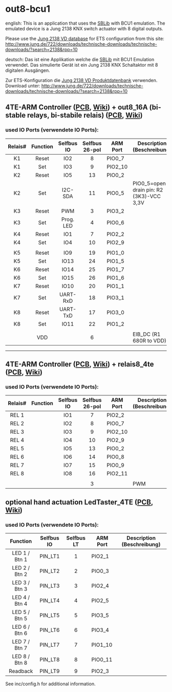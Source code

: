 # out8-bcu1

english:
This is an application that uses the [SBLib](https://selfbus.org) with BCU1 emulation.
The emulated device is a Jung 2138 KNX switch actuator with 8 digital outputs.

Please use the [Jung 2138 VD database](http://www.jung.de/722/downloads/technische-downloads/technische-downloads/?search=2138&rpp=10) for ETS configuration from this site:
http://www.jung.de/722/downloads/technische-downloads/technische-downloads/?search=2138&rpp=10

deutsch:
Das ist eine Applikation welche die [SBLib](https://selfbus.org) mit BCU1 Emulation verwendet.
Das simulierte Gerät ist ein Jung 2138 KNX Schaltaktor mit 8 digitalen Ausgängen.

Zur ETS-Konfiguration die [Jung 2138 VD Produktdatenbank](http://www.jung.de/722/downloads/technische-downloads/technische-downloads/?search=2138&rpp=10) verwenden. Download unter:
http://www.jung.de/722/downloads/technische-downloads/technische-downloads/?search=2138&rpp=10



## 4TE-ARM Controller ([PCB](https://github.com/selfbus/hardware-incubation/tree/master/Controller/lpc1115_4te), [Wiki](https://selfbus.myxwiki.org/xwiki/bin/view/Technik/Controller_1115_4TE)) + out8_16A (bi-stable relays, bi-stabile relais) ([PCB](https://github.com/selfbus/hardware/tree/master/Apps/out8_16A_1.0), [Wiki](https://selfbus.myxwiki.org/xwiki/bin/view/Ger%C3%A4te/Ausg%C3%A4nge/8fach%20Bin%C3%A4rausgang%20230V%2016A%20f%C3%BCr%20LPC1115%20Controller/))
### used IO Ports (verwendete IO Ports):
|Relais#|Function|Selfbus IO|Selfbus 26-pol|ARM Port |Description (Beschreibung)               |
|:-----:|:------:|:--------:|:------------:|---------|-----------------------------------------|
|K1     |Reset   |IO2       |8             |PIO0_7   |                                         |
|K1     |Set     |IO3       |9             |PIO2_10  |                                         |
|K2     |Reset   |IO5       |13            |PIO0_2   |                                         |
|K2     |Set     |I2C-SDA   |11            |PIO0_5   |PIO0_5=open-drain pin: R2 (3K3)-VCC 3,3V |
|K3     |Reset   |PWM       |3             |PIO3_2   |                                         |
|K3     |Set     |Prog. LED |4             |PIO0_6   |                                         |
|K4     |Reset   |IO1       |7             |PIO2_2   |                                         |
|K4     |Set     |IO4       |10            |PIO2_9   |                                         |
|       |        |          |              |         |                                         |
|K5     |Reset   |IO9       |19            |PIO1_0   |                                         |
|K5     |Set     |IO13      |24            |PIO1_5   |                                         |
|K6     |Reset   |IO14      |25            |PIO1_7   |                                         |
|K6     |Set     |IO15      |26            |PIO1_6   |                                         |
|K7     |Reset   |IO10      |20            |PIO1_1   |                                         |
|K7     |Set     |UART-RxD  |18            |PIO3_1   |                                         |
|K8     |Reset   |UART-TxD  |17            |PIO3_0   |                                         |
|K8     |Set     |IO11      |22            |PIO1_2   |                                         |
|       |        |          |              |         |                                         |
|       |VDD     |          |6             |         |EIB_DC (R1 680R to VDD)                  |

-------------

## 4TE-ARM Controller ([PCB](https://github.com/selfbus/hardware-incubation/tree/master/Controller/lpc1115_4te), [Wiki](https://selfbus.myxwiki.org/xwiki/bin/view/Technik/Controller_1115_4TE)) + relais8_4te ([PCB](https://github.com/selfbus/hardware/tree/master/Apps/relais8_4te), [Wiki](https://selfbus.myxwiki.org/xwiki/bin/view/Ger%C3%A4te/Ausg%C3%A4nge/Bin%C3%A4rausgang_8x230_4TE))
### used IO Ports (verwendete IO Ports):
|Relais#|Function|Selfbus IO|Selfbus 26-pol|ARM Port |Description (Beschreibung)      |
|:-----:|:------:|:--------:|:------------:|---------|--------------------------------|
|REL 1  |        |IO1       |7             |PIO2_2   |                                |
|REL 2  |        |IO2       |8             |PIO0_7   |                                |
|REL 3  |        |IO3       |9             |PIO2_10  |                                |
|REL 4  |        |IO4       |10            |PIO2_9   |                                |
|REL 5  |        |IO5       |13            |PIO0_2   |                                |
|REL 6  |        |IO6       |14            |PIO0_8   |                                |
|REL 7  |        |IO7       |15            |PIO0_9   |                                |
|REL 8  |        |IO8       |16            |PIO2_11  |                                |
|       |        |          |              |         |                                |
|       |        |          |3             |         |PWM                             |

## optional hand actuation LedTaster_4TE ([PCB](https://github.com/selfbus/hardware/tree/master/Controller/lpc922_4te), [Wiki](https://selfbus.myxwiki.org/xwiki/bin/view/Technik/LedTasterBoard_4TE))
### used IO Ports (verwendete IO Ports):
|Function     |Selfbus IO|Selfbus LT|ARM Port |Description (Beschreibung)      |
|:-----------:|:--------:|:--------:|---------|--------------------------------|
|LED 1 / Btn 1|PIN_LT1   |1         |PIO2_1   |                                |
|LED 2 / Btn 2|PIN_LT2   |2         |PIO0_3   |                                |
|LED 3 / Btn 3|PIN_LT3   |3         |PIO2_4   |                                |
|LED 4 / Btn 4|PIN_LT4   |4         |PIO2_5   |                                |
|LED 5 / Btn 5|PIN_LT5   |5         |PIO3_5   |                                |
|LED 6 / Btn 6|PIN_LT6   |6         |PIO3_4   |                                |
|LED 7 / Btn 7|PIN_LT7   |7         |PIO1_10  |                                |
|LED 8 / Btn 8|PIN_LT8   |8         |PIO0_11  |                                |
|Readback     |PIN_LT9   |9         |PIO2_3   |                                |

See inc/config.h for additional information.